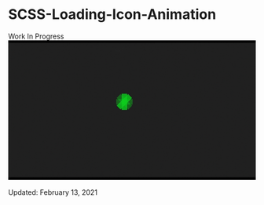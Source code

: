 # SCSS-Loading-Icon-Animation
Work In Progress 
<br>
<img src='inc.gif'>
<br>
<p>Updated: February 13, 2021 </p>

